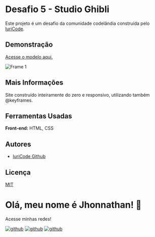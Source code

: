 # Desafio 5 - Studio Ghibli

Este projeto é um desafio da comunidade codelândia construída pelo [IuriCode](https://github.com/iuricode).


## Demonstração
[Acesse o modelo aqui.](https://desafio5codelandia.vercel.app/)

![Frame 1](https://user-images.githubusercontent.com/82620787/204420541-6d6cd79f-f40a-4f30-97a7-1d30761bb44e.png)


## Mais Informações

Site construído inteiramente do zero e responsivo, utilizando também @keyframes.

## Ferramentas Usadas

**Front-end:** HTML, CSS

## Autores

- [IuriCode Github](https://github.com/iuricode)

## Licença

[MIT](https://choosealicense.com/licenses/mit/)


# Olá, meu nome é Jhonnathan! 👋

<p>Acesse minhas redes!</p>

[![github](https://img.shields.io/badge/-github-%23333?style=for-the-badge&logo=github&logoColor=white)](https://github.com/jhonnathandc)
[![github](https://img.shields.io/badge/-LinkedIn-%230077B5?style=for-the-badge&logo=linkedin&logoColor=white)]("https://www.linkedin.com/in/jhonnathan-cora-6427661b0/)
[![github](https://img.shields.io/badge/-instagram-%23E4405F?style=for-the-badge&logo=instagram&logoColor=white)](https://www.instagram.com/jhonnathandc/)
